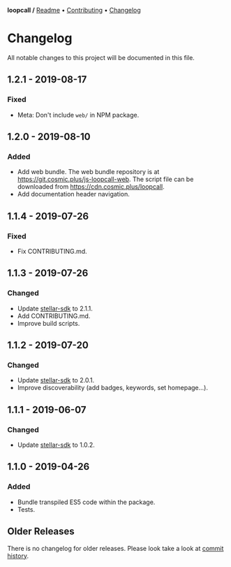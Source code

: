 **loopcall /**
[Readme](README.md)
• [Contributing](CONTRIBUTING.md)
• [Changelog](CHANGELOG.md)

# Changelog

All notable changes to this project will be documented in this file.

## 1.2.1 - 2019-08-17

### Fixed

- Meta: Don't include `web/` in NPM package.

## 1.2.0 - 2019-08-10

### Added

- Add web bundle. The web bundle repository is at
  <https://git.cosmic.plus/js-loopcall-web>. The script file can be downloaded
  from <https://cdn.cosmic.plus/loopcall>.
- Add documentation header navigation.

## 1.1.4 - 2019-07-26

### Fixed

- Fix CONTRIBUTING.md.

## 1.1.3 - 2019-07-26

### Changed

- Update [stellar-sdk] to 2.1.1.
- Add CONTRIBUTING.md.
- Improve build scripts.

## 1.1.2 - 2019-07-20

### Changed

- Update [stellar-sdk] to 2.0.1.
- Improve discoverability (add badges, keywords, set homepage...).

## 1.1.1 - 2019-06-07

### Changed

- Update [stellar-sdk] to 1.0.2.

## 1.1.0 - 2019-04-26

### Added

- Bundle transpiled ES5 code within the package.
- Tests.

## Older Releases

There is no changelog for older releases. Please look take a look at [commit
history](https://github.com/cosmic-plus/js-loopcall/commits/master).

[stellar-sdk]: https://github.com/stellar/js-stellar-sdk
